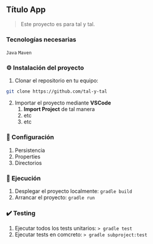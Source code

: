 ## Título App
> Este proyecto es para tal y tal.

### Tecnologías necesarias
`Java` `Maven`

### :gear: Instalación del proyecto
1. Clonar el repositorio en tu equipo:
```sh
git clone https://github.com/tal-y-tal
```
2. Importar el proyecto mediante **VSCode**
   1. **Import Project** de tal manera
   1. etc
   1. etc  

### :wrench: Configuración
1. Persistencia
2. Properties
3. Directorios

### :rocket: Ejecución
1. Desplegar el proyecto localmente: `gradle build`
2. Arrancar el proyecto: `gradle run`

### :heavy_check_mark: Testing
1. Ejecutar todos los tests unitarios: `> gradle test`
2. Ejecutar tests en comcreto: `> gradle subproject:test`
